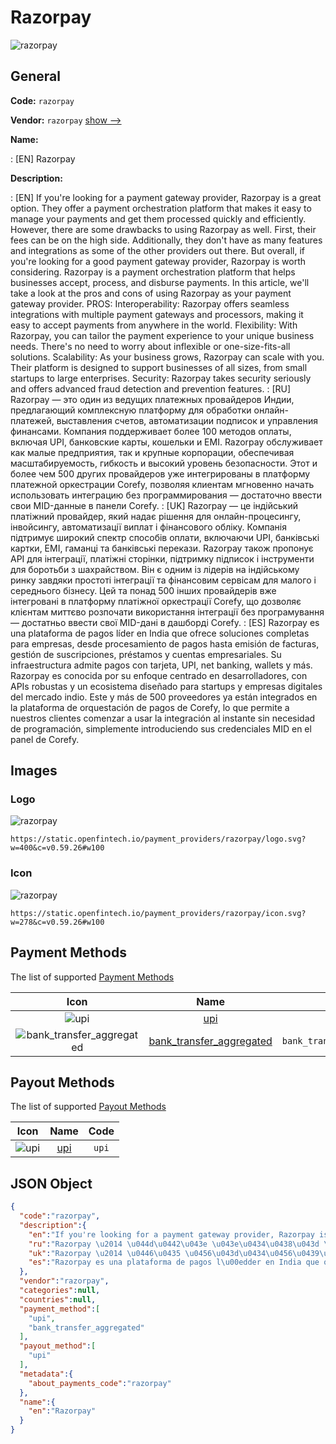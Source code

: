 
# Razorpay 
![razorpay](https://static.openfintech.io/payment_providers/razorpay/logo.svg?w=400&c=v0.59.26#w100)  

## General 
 
**Code:** `razorpay` 
 
**Vendor:** `razorpay` [show -->](/vendors/razorpay/) 
 
**Name:** 
 
:	[EN] Razorpay 
 
**Description:** 
 
: [EN] If you're looking for a payment gateway provider, Razorpay is a great option. They offer a payment orchestration platform that makes it easy to manage your payments and get them processed quickly and efficiently. However, there are some drawbacks to using Razorpay as well. First, their fees can be on the high side. Additionally, they don't have as many features and integrations as some of the other providers out there. But overall, if you're looking for a good payment gateway provider, Razorpay is worth considering. Razorpay is a payment orchestration platform that helps businesses accept, process, and disburse payments. In this article, we'll take a look at the pros and cons of using Razorpay as your payment gateway provider. PROS: Interoperability: Razorpay offers seamless integrations with multiple payment gateways and processors, making it easy to accept payments from anywhere in the world. Flexibility: With Razorpay, you can tailor the payment experience to your unique business needs. There's no need to worry about inflexible or one-size-fits-all solutions. Scalability: As your business grows, Razorpay can scale with you. Their platform is designed to support businesses of all sizes, from small startups to large enterprises. Security: Razorpay takes security seriously and offers advanced fraud detection and prevention features. 
: [RU] Razorpay — это один из ведущих платежных провайдеров Индии, предлагающий комплексную платформу для обработки онлайн-платежей, выставления счетов, автоматизации подписок и управления финансами. Компания поддерживает более 100 методов оплаты, включая UPI, банковские карты, кошельки и EMI. Razorpay обслуживает как малые предприятия, так и крупные корпорации, обеспечивая масштабируемость, гибкость и высокий уровень безопасности. Этот и более чем 500 других провайдеров уже интегрированы в платформу платежной оркестрации Corefy, позволяя клиентам мгновенно начать использовать интеграцию без программирования — достаточно ввести свои MID-данные в панели Corefy. 
: [UK] Razorpay — це індійський платіжний провайдер, який надає рішення для онлайн-процесингу, інвойсингу, автоматизації виплат і фінансового обліку. Компанія підтримує широкий спектр способів оплати, включаючи UPI, банківські картки, EMI, гаманці та банківські перекази. Razorpay також пропонує API для інтеграції, платіжні сторінки, підтримку підписок і інструменти для боротьби з шахрайством. Він є одним із лідерів на індійському ринку завдяки простоті інтеграції та фінансовим сервісам для малого і середнього бізнесу. Цей та понад 500 інших провайдерів вже інтегровані в платформу платіжної оркестрації Corefy, що дозволяє клієнтам миттєво розпочати використання інтеграції без програмування — достатньо ввести свої MID-дані в дашборді Corefy. 
: [ES] Razorpay es una plataforma de pagos líder en India que ofrece soluciones completas para empresas, desde procesamiento de pagos hasta emisión de facturas, gestión de suscripciones, préstamos y cuentas empresariales. Su infraestructura admite pagos con tarjeta, UPI, net banking, wallets y más. Razorpay es conocida por su enfoque centrado en desarrolladores, con APIs robustas y un ecosistema diseñado para startups y empresas digitales del mercado indio. Este y más de 500 proveedores ya están integrados en la plataforma de orquestación de pagos de Corefy, lo que permite a nuestros clientes comenzar a usar la integración al instante sin necesidad de programación, simplemente introduciendo sus credenciales MID en el panel de Corefy. 
 

## Images 

### Logo 
 
![razorpay](https://static.openfintech.io/payment_providers/razorpay/logo.svg?w=400&c=v0.59.26#w100)  

```
https://static.openfintech.io/payment_providers/razorpay/logo.svg?w=400&c=v0.59.26#w100
```  

### Icon 
 
![razorpay](https://static.openfintech.io/payment_providers/razorpay/icon.svg?w=278&c=v0.59.26#w100)  

```
https://static.openfintech.io/payment_providers/razorpay/icon.svg?w=278&c=v0.59.26#w100
```  

## Payment Methods 
 
The list of supported [Payment Methods](/payment-methods/) 

|Icon|Name|Code| 
|:---:|:---:|:---:| 
|![upi](https://static.openfintech.io/payment_methods/upi/icon.svg?w=278&c=v0.59.26#w100) |[upi](/payment-methods/upi/)|`upi`| 
|![bank_transfer_aggregated](https://static.openfintech.io/payment_methods/bank_transfer_aggregated/icon.svg?w=278&c=v0.59.26#w100) |[bank_transfer_aggregated](/payment-methods/bank_transfer_aggregated/)|`bank_transfer_aggregated`| 
 

## Payout Methods 
 
The list of supported [Payout Methods](/payout-methods/) 

|Icon|Name|Code| 
|:---:|:---:|:---:| 
|![upi](https://static.openfintech.io/payout_methods/upi/icon.svg?w=278&c=v0.59.26#w40) |[upi](payout-methodsupi/)|`upi`| 
 

## JSON Object 

```json
{
  "code":"razorpay",
  "description":{
    "en":"If you're looking for a payment gateway provider, Razorpay is a great option. They offer a payment orchestration platform that makes it easy to manage your payments and get them processed quickly and efficiently. However, there are some drawbacks to using Razorpay as well. First, their fees can be on the high side. Additionally, they don't have as many features and integrations as some of the other providers out there. But overall, if you're looking for a good payment gateway provider, Razorpay is worth considering. Razorpay is a payment orchestration platform that helps businesses accept, process, and disburse payments. In this article, we'll take a look at the pros and cons of using Razorpay as your payment gateway provider. PROS: Interoperability: Razorpay offers seamless integrations with multiple payment gateways and processors, making it easy to accept payments from anywhere in the world. Flexibility: With Razorpay, you can tailor the payment experience to your unique business needs. There's no need to worry about inflexible or one-size-fits-all solutions. Scalability: As your business grows, Razorpay can scale with you. Their platform is designed to support businesses of all sizes, from small startups to large enterprises. Security: Razorpay takes security seriously and offers advanced fraud detection and prevention features.",
    "ru":"Razorpay \u2014 \u044d\u0442\u043e \u043e\u0434\u0438\u043d \u0438\u0437 \u0432\u0435\u0434\u0443\u0449\u0438\u0445 \u043f\u043b\u0430\u0442\u0435\u0436\u043d\u044b\u0445 \u043f\u0440\u043e\u0432\u0430\u0439\u0434\u0435\u0440\u043e\u0432 \u0418\u043d\u0434\u0438\u0438, \u043f\u0440\u0435\u0434\u043b\u0430\u0433\u0430\u044e\u0449\u0438\u0439 \u043a\u043e\u043c\u043f\u043b\u0435\u043a\u0441\u043d\u0443\u044e \u043f\u043b\u0430\u0442\u0444\u043e\u0440\u043c\u0443 \u0434\u043b\u044f \u043e\u0431\u0440\u0430\u0431\u043e\u0442\u043a\u0438 \u043e\u043d\u043b\u0430\u0439\u043d-\u043f\u043b\u0430\u0442\u0435\u0436\u0435\u0439, \u0432\u044b\u0441\u0442\u0430\u0432\u043b\u0435\u043d\u0438\u044f \u0441\u0447\u0435\u0442\u043e\u0432, \u0430\u0432\u0442\u043e\u043c\u0430\u0442\u0438\u0437\u0430\u0446\u0438\u0438 \u043f\u043e\u0434\u043f\u0438\u0441\u043e\u043a \u0438 \u0443\u043f\u0440\u0430\u0432\u043b\u0435\u043d\u0438\u044f \u0444\u0438\u043d\u0430\u043d\u0441\u0430\u043c\u0438. \u041a\u043e\u043c\u043f\u0430\u043d\u0438\u044f \u043f\u043e\u0434\u0434\u0435\u0440\u0436\u0438\u0432\u0430\u0435\u0442 \u0431\u043e\u043b\u0435\u0435 100 \u043c\u0435\u0442\u043e\u0434\u043e\u0432 \u043e\u043f\u043b\u0430\u0442\u044b, \u0432\u043a\u043b\u044e\u0447\u0430\u044f UPI, \u0431\u0430\u043d\u043a\u043e\u0432\u0441\u043a\u0438\u0435 \u043a\u0430\u0440\u0442\u044b, \u043a\u043e\u0448\u0435\u043b\u044c\u043a\u0438 \u0438 EMI. Razorpay \u043e\u0431\u0441\u043b\u0443\u0436\u0438\u0432\u0430\u0435\u0442 \u043a\u0430\u043a \u043c\u0430\u043b\u044b\u0435 \u043f\u0440\u0435\u0434\u043f\u0440\u0438\u044f\u0442\u0438\u044f, \u0442\u0430\u043a \u0438 \u043a\u0440\u0443\u043f\u043d\u044b\u0435 \u043a\u043e\u0440\u043f\u043e\u0440\u0430\u0446\u0438\u0438, \u043e\u0431\u0435\u0441\u043f\u0435\u0447\u0438\u0432\u0430\u044f \u043c\u0430\u0441\u0448\u0442\u0430\u0431\u0438\u0440\u0443\u0435\u043c\u043e\u0441\u0442\u044c, \u0433\u0438\u0431\u043a\u043e\u0441\u0442\u044c \u0438 \u0432\u044b\u0441\u043e\u043a\u0438\u0439 \u0443\u0440\u043e\u0432\u0435\u043d\u044c \u0431\u0435\u0437\u043e\u043f\u0430\u0441\u043d\u043e\u0441\u0442\u0438. \u042d\u0442\u043e\u0442 \u0438 \u0431\u043e\u043b\u0435\u0435 \u0447\u0435\u043c 500 \u0434\u0440\u0443\u0433\u0438\u0445 \u043f\u0440\u043e\u0432\u0430\u0439\u0434\u0435\u0440\u043e\u0432 \u0443\u0436\u0435 \u0438\u043d\u0442\u0435\u0433\u0440\u0438\u0440\u043e\u0432\u0430\u043d\u044b \u0432 \u043f\u043b\u0430\u0442\u0444\u043e\u0440\u043c\u0443 \u043f\u043b\u0430\u0442\u0435\u0436\u043d\u043e\u0439 \u043e\u0440\u043a\u0435\u0441\u0442\u0440\u0430\u0446\u0438\u0438 Corefy, \u043f\u043e\u0437\u0432\u043e\u043b\u044f\u044f \u043a\u043b\u0438\u0435\u043d\u0442\u0430\u043c \u043c\u0433\u043d\u043e\u0432\u0435\u043d\u043d\u043e \u043d\u0430\u0447\u0430\u0442\u044c \u0438\u0441\u043f\u043e\u043b\u044c\u0437\u043e\u0432\u0430\u0442\u044c \u0438\u043d\u0442\u0435\u0433\u0440\u0430\u0446\u0438\u044e \u0431\u0435\u0437 \u043f\u0440\u043e\u0433\u0440\u0430\u043c\u043c\u0438\u0440\u043e\u0432\u0430\u043d\u0438\u044f \u2014 \u0434\u043e\u0441\u0442\u0430\u0442\u043e\u0447\u043d\u043e \u0432\u0432\u0435\u0441\u0442\u0438 \u0441\u0432\u043e\u0438 MID-\u0434\u0430\u043d\u043d\u044b\u0435 \u0432 \u043f\u0430\u043d\u0435\u043b\u0438 Corefy.",
    "uk":"Razorpay \u2014 \u0446\u0435 \u0456\u043d\u0434\u0456\u0439\u0441\u044c\u043a\u0438\u0439 \u043f\u043b\u0430\u0442\u0456\u0436\u043d\u0438\u0439 \u043f\u0440\u043e\u0432\u0430\u0439\u0434\u0435\u0440, \u044f\u043a\u0438\u0439 \u043d\u0430\u0434\u0430\u0454 \u0440\u0456\u0448\u0435\u043d\u043d\u044f \u0434\u043b\u044f \u043e\u043d\u043b\u0430\u0439\u043d-\u043f\u0440\u043e\u0446\u0435\u0441\u0438\u043d\u0433\u0443, \u0456\u043d\u0432\u043e\u0439\u0441\u0438\u043d\u0433\u0443, \u0430\u0432\u0442\u043e\u043c\u0430\u0442\u0438\u0437\u0430\u0446\u0456\u0457 \u0432\u0438\u043f\u043b\u0430\u0442 \u0456 \u0444\u0456\u043d\u0430\u043d\u0441\u043e\u0432\u043e\u0433\u043e \u043e\u0431\u043b\u0456\u043a\u0443. \u041a\u043e\u043c\u043f\u0430\u043d\u0456\u044f \u043f\u0456\u0434\u0442\u0440\u0438\u043c\u0443\u0454 \u0448\u0438\u0440\u043e\u043a\u0438\u0439 \u0441\u043f\u0435\u043a\u0442\u0440 \u0441\u043f\u043e\u0441\u043e\u0431\u0456\u0432 \u043e\u043f\u043b\u0430\u0442\u0438, \u0432\u043a\u043b\u044e\u0447\u0430\u044e\u0447\u0438 UPI, \u0431\u0430\u043d\u043a\u0456\u0432\u0441\u044c\u043a\u0456 \u043a\u0430\u0440\u0442\u043a\u0438, EMI, \u0433\u0430\u043c\u0430\u043d\u0446\u0456 \u0442\u0430 \u0431\u0430\u043d\u043a\u0456\u0432\u0441\u044c\u043a\u0456 \u043f\u0435\u0440\u0435\u043a\u0430\u0437\u0438. Razorpay \u0442\u0430\u043a\u043e\u0436 \u043f\u0440\u043e\u043f\u043e\u043d\u0443\u0454 API \u0434\u043b\u044f \u0456\u043d\u0442\u0435\u0433\u0440\u0430\u0446\u0456\u0457, \u043f\u043b\u0430\u0442\u0456\u0436\u043d\u0456 \u0441\u0442\u043e\u0440\u0456\u043d\u043a\u0438, \u043f\u0456\u0434\u0442\u0440\u0438\u043c\u043a\u0443 \u043f\u0456\u0434\u043f\u0438\u0441\u043e\u043a \u0456 \u0456\u043d\u0441\u0442\u0440\u0443\u043c\u0435\u043d\u0442\u0438 \u0434\u043b\u044f \u0431\u043e\u0440\u043e\u0442\u044c\u0431\u0438 \u0437 \u0448\u0430\u0445\u0440\u0430\u0439\u0441\u0442\u0432\u043e\u043c. \u0412\u0456\u043d \u0454 \u043e\u0434\u043d\u0438\u043c \u0456\u0437 \u043b\u0456\u0434\u0435\u0440\u0456\u0432 \u043d\u0430 \u0456\u043d\u0434\u0456\u0439\u0441\u044c\u043a\u043e\u043c\u0443 \u0440\u0438\u043d\u043a\u0443 \u0437\u0430\u0432\u0434\u044f\u043a\u0438 \u043f\u0440\u043e\u0441\u0442\u043e\u0442\u0456 \u0456\u043d\u0442\u0435\u0433\u0440\u0430\u0446\u0456\u0457 \u0442\u0430 \u0444\u0456\u043d\u0430\u043d\u0441\u043e\u0432\u0438\u043c \u0441\u0435\u0440\u0432\u0456\u0441\u0430\u043c \u0434\u043b\u044f \u043c\u0430\u043b\u043e\u0433\u043e \u0456 \u0441\u0435\u0440\u0435\u0434\u043d\u044c\u043e\u0433\u043e \u0431\u0456\u0437\u043d\u0435\u0441\u0443. \u0426\u0435\u0439 \u0442\u0430 \u043f\u043e\u043d\u0430\u0434 500 \u0456\u043d\u0448\u0438\u0445 \u043f\u0440\u043e\u0432\u0430\u0439\u0434\u0435\u0440\u0456\u0432 \u0432\u0436\u0435 \u0456\u043d\u0442\u0435\u0433\u0440\u043e\u0432\u0430\u043d\u0456 \u0432 \u043f\u043b\u0430\u0442\u0444\u043e\u0440\u043c\u0443 \u043f\u043b\u0430\u0442\u0456\u0436\u043d\u043e\u0457 \u043e\u0440\u043a\u0435\u0441\u0442\u0440\u0430\u0446\u0456\u0457 Corefy, \u0449\u043e \u0434\u043e\u0437\u0432\u043e\u043b\u044f\u0454 \u043a\u043b\u0456\u0454\u043d\u0442\u0430\u043c \u043c\u0438\u0442\u0442\u0454\u0432\u043e \u0440\u043e\u0437\u043f\u043e\u0447\u0430\u0442\u0438 \u0432\u0438\u043a\u043e\u0440\u0438\u0441\u0442\u0430\u043d\u043d\u044f \u0456\u043d\u0442\u0435\u0433\u0440\u0430\u0446\u0456\u0457 \u0431\u0435\u0437 \u043f\u0440\u043e\u0433\u0440\u0430\u043c\u0443\u0432\u0430\u043d\u043d\u044f \u2014 \u0434\u043e\u0441\u0442\u0430\u0442\u043d\u044c\u043e \u0432\u0432\u0435\u0441\u0442\u0438 \u0441\u0432\u043e\u0457 MID-\u0434\u0430\u043d\u0456 \u0432 \u0434\u0430\u0448\u0431\u043e\u0440\u0434\u0456 Corefy.",
    "es":"Razorpay es una plataforma de pagos l\u00edder en India que ofrece soluciones completas para empresas, desde procesamiento de pagos hasta emisi\u00f3n de facturas, gesti\u00f3n de suscripciones, pr\u00e9stamos y cuentas empresariales. Su infraestructura admite pagos con tarjeta, UPI, net banking, wallets y m\u00e1s. Razorpay es conocida por su enfoque centrado en desarrolladores, con APIs robustas y un ecosistema dise\u00f1ado para startups y empresas digitales del mercado indio. Este y m\u00e1s de 500 proveedores ya est\u00e1n integrados en la plataforma de orquestaci\u00f3n de pagos de Corefy, lo que permite a nuestros clientes comenzar a usar la integraci\u00f3n al instante sin necesidad de programaci\u00f3n, simplemente introduciendo sus credenciales MID en el panel de Corefy."
  },
  "vendor":"razorpay",
  "categories":null,
  "countries":null,
  "payment_method":[
    "upi",
    "bank_transfer_aggregated"
  ],
  "payout_method":[
    "upi"
  ],
  "metadata":{
    "about_payments_code":"razorpay"
  },
  "name":{
    "en":"Razorpay"
  }
}
```  
